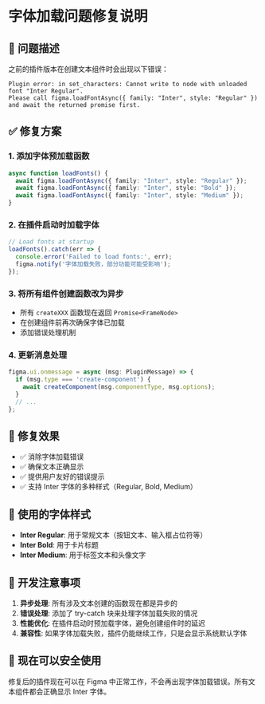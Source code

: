 # 字体加载问题修复说明

## 🐛 问题描述

之前的插件版本在创建文本组件时会出现以下错误：
```
Plugin error: in set_characters: Cannot write to node with unloaded font "Inter Regular". 
Please call figma.loadFontAsync({ family: "Inter", style: "Regular" }) and await the returned promise first.
```

## ✅ 修复方案

### 1. 添加字体预加载函数

```typescript
async function loadFonts() {
  await figma.loadFontAsync({ family: "Inter", style: "Regular" });
  await figma.loadFontAsync({ family: "Inter", style: "Bold" });
  await figma.loadFontAsync({ family: "Inter", style: "Medium" });
}
```

### 2. 在插件启动时加载字体

```typescript
// Load fonts at startup
loadFonts().catch(err => {
  console.error('Failed to load fonts:', err);
  figma.notify('字体加载失败，部分功能可能受影响');
});
```

### 3. 将所有组件创建函数改为异步

- 所有 `createXXX` 函数现在返回 `Promise<FrameNode>`
- 在创建组件前再次确保字体已加载
- 添加错误处理机制

### 4. 更新消息处理

```typescript
figma.ui.onmessage = async (msg: PluginMessage) => {
  if (msg.type === 'create-component') {
    await createComponent(msg.componentType, msg.options);
  }
  // ...
};
```

## 🎯 修复效果

- ✅ 消除字体加载错误
- ✅ 确保文本正确显示
- ✅ 提供用户友好的错误提示
- ✅ 支持 Inter 字体的多种样式（Regular, Bold, Medium）

## 📝 使用的字体样式

- **Inter Regular**: 用于常规文本（按钮文本、输入框占位符等）
- **Inter Bold**: 用于卡片标题
- **Inter Medium**: 用于标签文本和头像文字

## 🔧 开发注意事项

1. **异步处理**: 所有涉及文本创建的函数现在都是异步的
2. **错误处理**: 添加了 try-catch 块来处理字体加载失败的情况
3. **性能优化**: 在插件启动时预加载字体，避免创建组件时的延迟
4. **兼容性**: 如果字体加载失败，插件仍能继续工作，只是会显示系统默认字体

## 🚀 现在可以安全使用

修复后的插件现在可以在 Figma 中正常工作，不会再出现字体加载错误。所有文本组件都会正确显示 Inter 字体。 